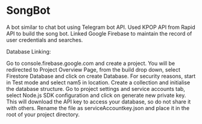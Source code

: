 # SongBot
A bot similar to chat bot using Telegram bot API.
Used KPOP API from Rapid API to build the song bot.
Linked Google Firebase to maintain the record of user credentials and searches.


Database Linking:

Go to console.firebase.google.com and create a project. You will be redirected to Project Overview Page, from the build drop down, select Firestore Database and click on create Database. For security reasons, start in Test mode and select nam5 in location. Create a collection and initialise the database structure. Go to project settings and service accounts tab, select Node.js SDK configuration and click on generate new private key. This will download the API key to access your database, so do not share it with others. Rename the file as serviceAccountkey.json and place it in the root of your project directory.

